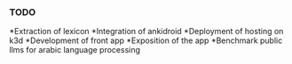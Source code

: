 ### TODO
*Extraction of lexicon
*Integration of ankidroid
*Deployment of hosting on k3d 
*Development of front app
*Exposition of the app 
*Benchmark public llms for arabic language processing 
